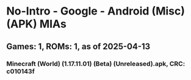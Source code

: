 # No-Intro - Google - Android (Misc) (APK) MIAs
## Games: 1, ROMs: 1, as of 2025-04-13

### Minecraft (World) (1.17.11.01) (Beta) (Unreleased).apk, CRC: c010143f
